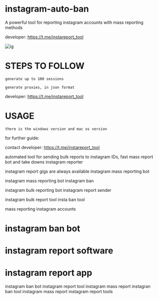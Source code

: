 # instagram-auto-ban

A powerful tool for reporting instagram accounts with mass reporting methods

developer: https://t.me/instareport_tool

![ig](https://github.com/user-attachments/assets/672ac991-6ac0-4a65-af0b-aa3a9be3b949)


# STEPS TO FOLLOW

    generate up to 100 sessions

    generate proxies, in json format

developer: https://t.me/instareport_tool


# USAGE

    there is the windows version and mac os version

for further guide:

contact developer: https://t.me/instareport_tool

automated tool for sending bulk reports to instagram IDs, fast mass report bot and take downs
instagram reporter

instagram report gigs are always available
instagram mass reporting bot

instagram mass reporting bot
instagram ban

instagram bulk reporting bot
instagram report sender

instagram bulk report tool
insta ban tool

mass reporting instagram accounts
# instagram ban bot
# instagram report software
# instagram report app
instagram ban bot
instagram report tool
instagram mass report
instagran ban tool
instagram mass report
instagram report tools

